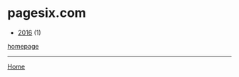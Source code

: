 # pagesix.com

  * [2016](./pagesix-com-2016.md) (1)

[homepage](https://pagesix.com/)

----

[Home](../index.md)
